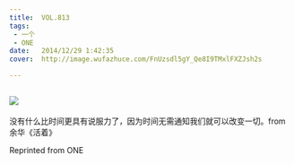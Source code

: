 ```yaml
---
title:	VOL.813
tags:
 - 一个
 - ONE
date:	2014/12/29 1:42:35
cover:	http://image.wufazhuce.com/FnUzsdl5gY_Qe8I9TMxlFXZJsh2s

---
```

![](http://image.wufazhuce.com/FnUzsdl5gY_Qe8I9TMxlFXZJsh2s)
---

没有什么比时间更具有说服力了，因为时间无需通知我们就可以改变一切。from 余华《活着》
 
Reprinted from ONE
